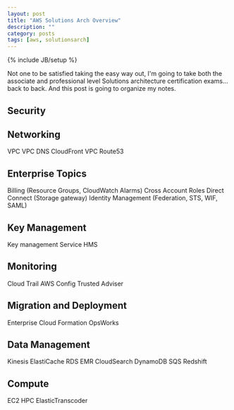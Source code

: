 ```yaml
---
layout: post
title: "AWS Solutions Arch Overview"
description: ""
category: posts
tags: [aws, solutionsarch]
---
```

{% include JB/setup %}

Not one to be satisfied taking the easy way out, I'm going to take both the associate and professional level Solutions architecture certification exams... back to back. And this post is going to organize my notes.

## Security

## Networking
VPC
VPC DNS
CloudFront
VPC
Route53

## Enterprise Topics
Billing (Resource Groups, CloudWatch Alarms)
Cross Account Roles
Direct Connect (Storage gateway)
Identity Management (Federation, STS, WIF, SAML)

## Key Management
Key management Service
HMS

## Monitoring
Cloud Trail
AWS Config
Trusted Adviser

## Migration and Deployment
Enterprise 
Cloud Formation
OpsWorks

## Data Management
Kinesis
ElastiCache
RDS
EMR
CloudSearch
DynamoDB
SQS
Redshift

## Compute
EC2
HPC
ElasticTranscoder